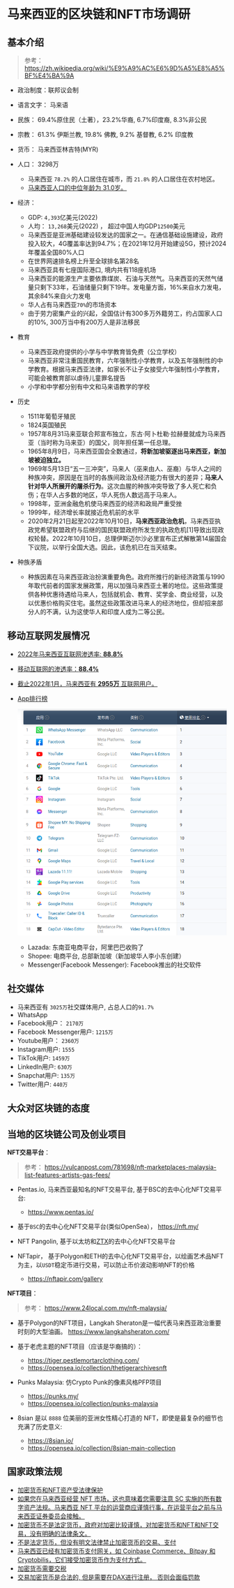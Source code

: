 # 马来西亚的区块链和NFT市场调研

## 基本介绍

> 参考： https://zh.wikipedia.org/wiki/%E9%A9%AC%E6%9D%A5%E8%A5%BF%E4%BA%9A

- 政治制度：联邦议会制
- 语言文字： 马来语
- 民族： 69.4%原住民（土著），23.2%华裔, 6.7%印度裔, 8.3%非公民
- 宗教： 61.3% 伊斯兰教, 19.8% 佛教, 9.2% 基督教,  6.2% 印度教
- 货币： 马来西亚林吉特(MYR)
- 人口： 3298万
  -  马来西亚 `78.2%` 的人口居住在城市，而 `21.8%` 的人口居住在农村地区。
  - [马来西亚人口的中位年龄为 31.0岁。](https://datareportal.com/reports/digital-2022-malaysia)
- 经济：
  - GDP: `4,393`亿美元(2022)
  - 人均： `13,268`美元(2022) ， 超过中国人均GDP`12500`美元
  - 马来西亚是亚洲基础建设较发达的国家之一。在通信基础设施建设，政府投入较大，4G覆盖率达到94.7%；在2021年12月开始建设5G，预计2024年覆盖全国80%人口
  - 在世界网速排名榜上升至全球排名第28名
  - 马来西亚具有七座国际港口, 境内共有118座机场
  - 马来西亚的能源生产主要依靠煤炭、石油与天然气。马来西亚的天然气储量只剩下33年，石油储量只剩下19年。发电量方面，16%来自水力发电，其余84%来自火力发电
  - 华人占有马来西亚`70%`的市场资本
  - 由于劳力密集产业的兴起，全国估计有300多万外籍劳工，约占国家人口的10%, 300万当中有200万人是非法移民

- 教育
  - 马来西亚政府提供的小学与中学教育皆免费（公立学校）
  - 马来西亚非常注重国民教育，六年强制性小学教育，以及五年强制性的中学教育。根据马来西亚法律，如家长不让子女接受六年强制性小学教育，可能会被教育部以虐待儿童罪名提告
  - 小学和中学都分别有中文和马来语教学的学校
- 历史
  - 1511年葡萄牙殖民
  - 1824英国殖民
  - 1957年8月31马来亚联合邦宣布独立，东古·阿卜杜勒·拉赫曼就成为马来西亚（当时称为马来亚）的国父，同年担任第一任总理。
  - 1965年8月9日，马来西亚国会全数通过，**将新加坡驱逐出马来西亚，新加坡被迫独立。**
  - 1969年5月13日“五一三冲突”，马来人（巫来由人、巫裔）与华人之间的种族冲突，原因是在当时的各族间政治及经济能力有很大的差异；**马来人针对华人所展开的屠杀行为**。这次血腥的种族冲突导致了多人死亡和负伤；在华人占多数的地区，华人死伤人数远高于马来人。
  - 1998年，亚洲金融危机使马来西亚的经济和政局严重受挫
  - 1999年，经济增长率就接近危机前的水平
  - 2020年2月21日起至2022年10月10日，**马来西亚政治危机**，马来西亚执政党希望联盟政府与后继的国民联盟政府所发生的执政危机[1]导致出现政权轮替。2022年10月10日，总理伊斯迈尔沙必里宣布正式解散第14届国会下议院，以举行全国大选。因此，该危机已在当天结束。

- 种族矛盾
  - 种族因素在马来西亚政治扮演重要角色。政府所推行的新经济政策与1990年取代前者的国家发展政策，用以加强马来西亚土著的地位。这些政策提供各种优惠待遇给马来人，包括就机会、教育、奖学金、商业经营，以及以优惠价格购买住宅。虽然这些政策改进马来人的经济地位，但却招来部分人的不满，认为这使华人和印度人成为二等公民。

## 移动互联网发展情况

- [2022年马来西亚互联网渗透率: **88.8%**](https://www.statista.com/statistics/975058/internet-penetration-rate-in-malaysia/)
- [移动互联网的渗透率：**88.4%** ](https://www.statista.com/statistics/975011/malaysia-mobile-phone-internet-user-penetration/)
- [截止2022年1月，马来西亚有 **2955万** 互联网用户。](https://datareportal.com/reports/digital-2022-malaysia)

- [App排行榜](https://www.similarweb.com/zh/apps/top/google/store-rank/my/all/top-free/)

    ![](../imgs/app_in_malaysia.png)

    - Lazada: 东南亚电商平台，阿里巴巴收购了
    - Shopee: 电商平台, 总部新加坡（新加坡华人李小东创建）
    - Messenger(Facebook Messenger): Facebook推出的社交软件



## 社交媒体

- 马来西亚有 `3025万`社交媒体用户, 占总人口的`91.7%`
- WhatsApp
- Facebook用户： `2170万`
- Facebook Messenger用户: `1215万`
- Youtube用户： `2360万`
- Instagram用户:  `1555`
- TikTok用户: `1459万`
- LinkedIn用户: ` 630万 `
- Snapchat用户: `135万`
- Twitter用户: `440万`

## 大众对区块链的态度



## 当地的区块链公司及创业项目

**NFT交易平台**：

> 参考： https://vulcanpost.com/781698/nft-marketplaces-malaysia-list-features-artists-gas-fees/

- Pentas.io, 马来西亚最知名的NFT交易平台, 基于BSC的去中心化NFT交易平台:
  -  https://www.pentas.io/

- 基于`BSC`的去中心化NFT交易平台(类似OpenSea）， https://nft.my/

- NFT Pangolin, 基于以太坊和[ZTX](https://www.zepetox.io/about)的去中心化NFT交易平台
- NFTapir， 基于Polygon和ETH的去中心化NFT交易平台，以绘画艺术品NFT为主，以`USDT`稳定币进行交易，可以防止币价波动影响NFT的价格
  - https://nftapir.com/gallery

**NFT项目**：

> 参考： https://www.24local.com.my/nft-malaysia/

- 基于Polygon的NFT项目，Langkah Sheraton是一幅代表马来西亚政治重要时刻的大型油画。 https://www.langkahsheraton.com/

- 基于老虎主题的NFT项目（应该是华裔搞的）：
  - https://tiger.pestlemortarclothing.com/
  - https://opensea.io/collection/thetigerarchivesnft

- Punks Malaysia: 仿Crypto Punk的像素风格PFP项目
  - https://punks.my/
  - https://opensea.io/collection/punks-malaysia

- 8sian 是以 `8888` 位美丽的亚洲女性精心打造的 NFT，即使是最复杂的细节也充满了历史意义:
  - https://8sian.io/
  - https://opensea.io/collection/8sian-main-collection

## 国家政策法规

- [加密货币和NFT资产受法律保护](https://hakocapital.com/2022/04/18/cryptocurrency-nft-legal-in-malaysia/)
- [如果您在马来西亚经营 NFT 市场，这也意味着您需要注意 SC 实施的所有数字资产法规。马来西亚 NFT 平台的运营商应谨慎行事，在运营平台之前与马来西亚证券委员会接触。](https://hakocapital.com/2022/04/18/cryptocurrency-nft-legal-in-malaysia/)
- [加密货币不是法定货币，政府对加密比较谨慎，对加密货币和NFT和NFT交易，没有明确的法律条文。](https://www.mondaq.com/fin-tech/1248146/crypto-law-in-malaysia)
- [不是法定货币，但没有明文法律禁止加密货币的交易、支付](https://www.richardweechambers.com/5-legal-issues-about-cryptocurrency-in-malaysia-youll-want-to-know-about/)
- [马来西亚已经有加密货币支付网关，如 Coinbase Commerce、Bitpay 和 Cryptobilis，它们接受加密货币作为支付方式。](https://www.richardweechambers.com/5-legal-issues-about-cryptocurrency-in-malaysia-youll-want-to-know-about/)
- [加密货币需要交税](https://www.richardweechambers.com/5-legal-issues-about-cryptocurrency-in-malaysia-youll-want-to-know-about/)
- [交易加密货币是合法的, 但是需要在DAX进行注册， 否则会面临罚款](https://www.richardweechambers.com/5-legal-issues-about-cryptocurrency-in-malaysia-youll-want-to-know-about/)
